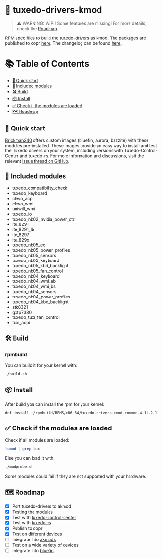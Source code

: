 # 🐧 tuxedo-drivers-kmod 

> ⚠️ WARNING: WIP!! Some features are missing! For more details, check the [Roadmap](#roadmap).

RPM spec files to build the [tuxedo-drivers](https://gitlab.com/tuxedocomputers/development/packages/tuxedo-drivers) as kmod. 
The packages are published to copr [here](https://copr.fedorainfracloud.org/coprs/gladion136/tuxedo-drivers-kmod/).
The changelog can be found [here](https://gitlab.com/tuxedocomputers/development/packages/tuxedo-drivers/-/blob/main/debian/changelog?ref_type=heads).

# 📚 Table of Contents 

- [🚀 Quick start](#quick-start)
- [🧩 Included modules](#included-modules)
- [🛠️ Build](#build)
- [📦 Install](#install)
- [✅ Check if the modules are loaded](#check)
- [🗺️ Roadmap](#roadmap)

## 🚀 Quick start <a id="quick-start"></a>

[Brickman240](https://github.com/BrickMan240) offers custom images (bluefin, aurora, bazzite) with these modules pre-installed. 
These images provide an easy way to install and test the Tuxedo drivers on your system, including versions with Tuxedo-Control-Center and tuxedo-rs. 
For more information and discussions, visit the relevant [issue thread on GitHub](https://github.com/ublue-os/akmods/issues/30#issuecomment-2650944807).

## 🧩 Included modules <a id="included-modules"></a>

- tuxedo_compatibility_check
- tuxedo_keyboard
- clevo_acpi
- clevo_wmi
- uniwill_wmi
- tuxedo_io
- tuxedo_nb02_nvidia_power_ctrl
- ite_8291
- ite_8291_lb
- ite_8297
- ite_829x
- tuxedo_nb05_ec
- tuxedo_nb05_power_profiles
- tuxedo_nb05_sensors
- tuxedo_nb05_keyboard
- tuxedo_nb05_kbd_backlight
- tuxedo_nb05_fan_control
- tuxedo_nb04_keyboard
- tuxedo_nb04_wmi_ab
- tuxedo_nb04_wmi_bs
- tuxedo_nb04_sensors
- tuxedo_nb04_power_profiles
- tuxedo_nb04_kbd_backlight
- stk8321
- gxtp7380
- tuxedo_tuxi_fan_control
- tuxi_acpi

## 🛠️ Build <a id="build"></a>

### rpmbuild

You can build it for your kernel with:
```sh
./build.sh
```

## 📦 Install <a id="install"></a>

After build you can install the rpm for your kernel:
```sh
dnf install ~/rpmbuild/RPMS/x86_64/tuxedo-drivers-kmod-common-4.11.2-1.fc41.x86_64.rpm ~/rpmbuild/RPMS/x86_64/kmod-tuxedo-drivers-$(uname -r).x86_64-4.11.2-1.fc41.x86_64.rpm
```

## ✅ Check if the modules are loaded <a id="check"></a>

Check if all modules are loaded:

```sh
lsmod | grep tux
```

Else you can load it with:

```sh
./modprobe.sh
```

Some modules could fail if they are not supported with your hardware.

## 🗺️ Roadmap <a id="roadmap"></a>

- [x] Port tuxedo-drivers to akmod
- [x] Testing the modules
- [x] Test with [tuxedo-control-center](https://github.com/tuxedocomputers/tuxedo-control-center)
- [x] Test with [tuxedo-rs](https://github.com/AaronErhardt/tuxedo-rs)
- [x] Publish to copr
- [x] Test on different devices
- [ ] Integrate into [akmods](https://github.com/ublue-os/akmods)
- [ ] Test on a wide variety of devices
- [ ] Integrate into [bluefin](https://github.com/ublue-os/bluefin)

